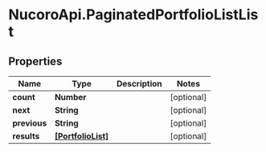 # NucoroApi.PaginatedPortfolioListList

## Properties

Name | Type | Description | Notes
------------ | ------------- | ------------- | -------------
**count** | **Number** |  | [optional] 
**next** | **String** |  | [optional] 
**previous** | **String** |  | [optional] 
**results** | [**[PortfolioList]**](PortfolioList.md) |  | [optional] 


